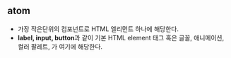 ## atom
- 가장 작은단위의 컴포넌트로 HTML 엘리먼트 하나에 해당한다.
- **label, input, button**과 같이 기본 HTML element 태그 혹은 글꼴, 애니메이션, 컬러 팔레트, 가 여기에 해당한다.  
  